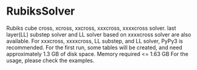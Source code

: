 # RubiksSolver
Rubiks cube cross, xcross, xxcross, xxxcross, xxxxcross solver. last layer(LL) substep solver and LL solver based on xxxxcross solver are also available.
For xxxcross, xxxxcross, LL substep, and LL solver, PyPy3 is recommended.
For the first run, some tables will be created, and need approximately 1.3 GB of disk space.
Memory required <= 1.63 GB
For the usage, please check the examples.
